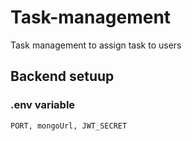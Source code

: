 # Task-management
Task management to assign task to users

## Backend setuup

### .env variable 
 ```
 PORT, mongoUrl, JWT_SECRET
 ```

